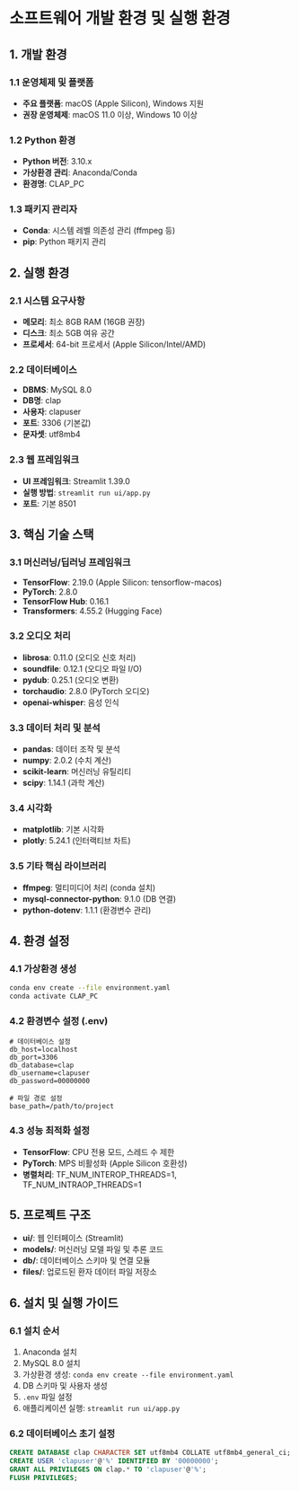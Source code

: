 # 소프트웨어 개발 환경 및 실행 환경

## 1. 개발 환경

### 1.1 운영체제 및 플랫폼
- **주요 플랫폼**: macOS (Apple Silicon), Windows 지원
- **권장 운영체제**: macOS 11.0 이상, Windows 10 이상

### 1.2 Python 환경
- **Python 버전**: 3.10.x
- **가상환경 관리**: Anaconda/Conda
- **환경명**: CLAP_PC

### 1.3 패키지 관리자
- **Conda**: 시스템 레벨 의존성 관리 (ffmpeg 등)
- **pip**: Python 패키지 관리

## 2. 실행 환경

### 2.1 시스템 요구사항
- **메모리**: 최소 8GB RAM (16GB 권장)
- **디스크**: 최소 5GB 여유 공간
- **프로세서**: 64-bit 프로세서 (Apple Silicon/Intel/AMD)

### 2.2 데이터베이스
- **DBMS**: MySQL 8.0
- **DB명**: clap
- **사용자**: clapuser
- **포트**: 3306 (기본값)
- **문자셋**: utf8mb4

### 2.3 웹 프레임워크
- **UI 프레임워크**: Streamlit 1.39.0
- **실행 방법**: `streamlit run ui/app.py`
- **포트**: 기본 8501

## 3. 핵심 기술 스택

### 3.1 머신러닝/딥러닝 프레임워크
- **TensorFlow**: 2.19.0 (Apple Silicon: tensorflow-macos)
- **PyTorch**: 2.8.0
- **TensorFlow Hub**: 0.16.1
- **Transformers**: 4.55.2 (Hugging Face)

### 3.2 오디오 처리
- **librosa**: 0.11.0 (오디오 신호 처리)
- **soundfile**: 0.12.1 (오디오 파일 I/O)
- **pydub**: 0.25.1 (오디오 변환)
- **torchaudio**: 2.8.0 (PyTorch 오디오)
- **openai-whisper**: 음성 인식

### 3.3 데이터 처리 및 분석
- **pandas**: 데이터 조작 및 분석
- **numpy**: 2.0.2 (수치 계산)
- **scikit-learn**: 머신러닝 유틸리티
- **scipy**: 1.14.1 (과학 계산)

### 3.4 시각화
- **matplotlib**: 기본 시각화
- **plotly**: 5.24.1 (인터랙티브 차트)

### 3.5 기타 핵심 라이브러리
- **ffmpeg**: 멀티미디어 처리 (conda 설치)
- **mysql-connector-python**: 9.1.0 (DB 연결)
- **python-dotenv**: 1.1.1 (환경변수 관리)

## 4. 환경 설정

### 4.1 가상환경 생성
```bash
conda env create --file environment.yaml
conda activate CLAP_PC
```

### 4.2 환경변수 설정 (.env)
```
# 데이터베이스 설정
db_host=localhost
db_port=3306
db_database=clap
db_username=clapuser
db_password=00000000

# 파일 경로 설정
base_path=/path/to/project
```

### 4.3 성능 최적화 설정
- **TensorFlow**: CPU 전용 모드, 스레드 수 제한
- **PyTorch**: MPS 비활성화 (Apple Silicon 호환성)
- **병렬처리**: TF_NUM_INTEROP_THREADS=1, TF_NUM_INTRAOP_THREADS=1

## 5. 프로젝트 구조
- **ui/**: 웹 인터페이스 (Streamlit)
- **models/**: 머신러닝 모델 파일 및 추론 코드
- **db/**: 데이터베이스 스키마 및 연결 모듈
- **files/**: 업로드된 환자 데이터 파일 저장소

## 6. 설치 및 실행 가이드

### 6.1 설치 순서
1. Anaconda 설치
2. MySQL 8.0 설치
3. 가상환경 생성: `conda env create --file environment.yaml`
4. DB 스키마 및 사용자 생성
5. `.env` 파일 설정
6. 애플리케이션 실행: `streamlit run ui/app.py`

### 6.2 데이터베이스 초기 설정
```sql
CREATE DATABASE clap CHARACTER SET utf8mb4 COLLATE utf8mb4_general_ci;
CREATE USER 'clapuser'@'%' IDENTIFIED BY '00000000';
GRANT ALL PRIVILEGES ON clap.* TO 'clapuser'@'%';
FLUSH PRIVILEGES;
```